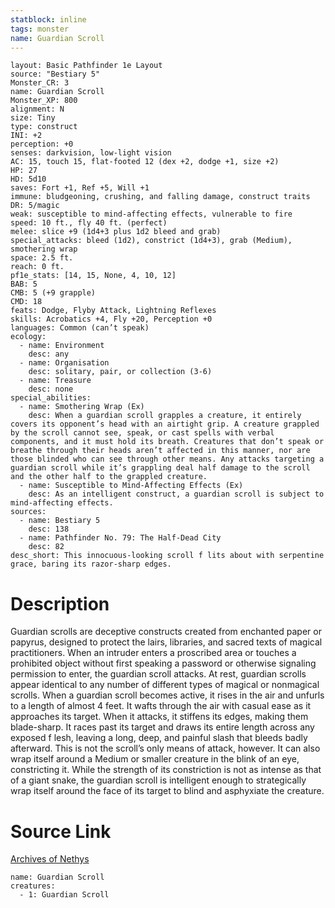 ```yaml
---
statblock: inline
tags: monster
name: Guardian Scroll
---
```

```statblock
layout: Basic Pathfinder 1e Layout
source: "Bestiary 5"
Monster_CR: 3
name: Guardian Scroll
Monster_XP: 800
alignment: N
size: Tiny
type: construct
INI: +2
perception: +0
senses: darkvision, low-light vision
AC: 15, touch 15, flat-footed 12 (dex +2, dodge +1, size +2)
HP: 27
HD: 5d10
saves: Fort +1, Ref +5, Will +1
immune: bludgeoning, crushing, and falling damage, construct traits
DR: 5/magic
weak: susceptible to mind-affecting effects, vulnerable to fire
speed: 10 ft., fly 40 ft. (perfect)
melee: slice +9 (1d4+3 plus 1d2 bleed and grab)
special_attacks: bleed (1d2), constrict (1d4+3), grab (Medium), smothering wrap
space: 2.5 ft.
reach: 0 ft.
pf1e_stats: [14, 15, None, 4, 10, 12]
BAB: 5
CMB: 5 (+9 grapple)
CMD: 18
feats: Dodge, Flyby Attack, Lightning Reflexes
skills: Acrobatics +4, Fly +20, Perception +0
languages: Common (can’t speak)
ecology:
  - name: Environment
    desc: any
  - name: Organisation
    desc: solitary, pair, or collection (3-6)
  - name: Treasure
    desc: none
special_abilities:
  - name: Smothering Wrap (Ex)
    desc: When a guardian scroll grapples a creature, it entirely covers its opponent’s head with an airtight grip. A creature grappled by the scroll cannot see, speak, or cast spells with verbal components, and it must hold its breath. Creatures that don’t speak or breathe through their heads aren’t affected in this manner, nor are those blinded who can see through other means. Any attacks targeting a guardian scroll while it’s grappling deal half damage to the scroll and the other half to the grappled creature.
  - name: Susceptible to Mind-Affecting Effects (Ex)
    desc: As an intelligent construct, a guardian scroll is subject to mind-affecting effects.
sources:
  - name: Bestiary 5
    desc: 138
  - name: Pathfinder No. 79: The Half-Dead City
    desc: 82
desc_short: This innocuous-looking scroll f lits about with serpentine grace, baring its razor-sharp edges.
```
# Description
Guardian scrolls are deceptive constructs created from enchanted paper or papyrus, designed to protect the lairs, libraries, and sacred texts of magical practitioners. When an intruder enters a proscribed area or touches a prohibited object without first speaking a password or otherwise signaling permission to enter, the guardian scroll attacks. At rest, guardian scrolls appear identical to any number of different types of magical or nonmagical scrolls. When a guardian scroll becomes active, it rises in the air and unfurls to a length of almost 4 feet. It wafts through the air with casual ease as it approaches its target. When it attacks, it stiffens its edges, making them blade-sharp. It races past its target and draws its entire length across any exposed f lesh, leaving a long, deep, and painful slash that bleeds badly afterward. This is not the scroll’s only means of attack, however. It can also wrap itself around a Medium or smaller creature in the blink of an eye, constricting it. While the strength of its constriction is not as intense as that of a giant snake, the guardian scroll is intelligent enough to strategically wrap itself around the face of its target to blind and asphyxiate the creature.
# Source Link
[Archives of Nethys](https://aonprd.com/MonsterDisplay.aspx?ItemName=Guardian%20Scroll)
```encounter-table
name: Guardian Scroll
creatures:
  - 1: Guardian Scroll
```
